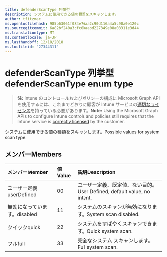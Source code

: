 ```yaml
---
title: defenderScanType 列挙型
description: システムに使用できる値の種類をスキャンします。
author: tfitzmac
ms.openlocfilehash: 985b63061f084e76aa2c90d116a4a5c90a0e120c
ms.sourcegitcommit: 6a82bf240a3cfc0baabd227349e08a08311e3d44
ms.translationtype: MT
ms.contentlocale: ja-JP
ms.lasthandoff: 12/18/2018
ms.locfileid: "27344311"
---
```

# <a name="defenderscantype-enum-type"></a><span data-ttu-id="7e5de-103">defenderScanType 列挙型</span><span class="sxs-lookup"><span data-stu-id="7e5de-103">defenderScanType enum type</span></span>

> <span data-ttu-id="7e5de-104">**注:** Intune のコントロールおよびポリシーの構成に Microsoft Graph API を使用するには、これまでどおりに顧客が Intune サービスの[適切なライセンス](https://go.microsoft.com/fwlink/?linkid=839381)を持っている必要があります。</span><span class="sxs-lookup"><span data-stu-id="7e5de-104">**Note:** Using the Microsoft Graph APIs to configure Intune controls and policies still requires that the Intune service is [correctly licensed](https://go.microsoft.com/fwlink/?linkid=839381) by the customer.</span></span>

<span data-ttu-id="7e5de-105">システムに使用できる値の種類をスキャンします。</span><span class="sxs-lookup"><span data-stu-id="7e5de-105">Possible values for system scan type.</span></span>
## <a name="members"></a><span data-ttu-id="7e5de-106">メンバー</span><span class="sxs-lookup"><span data-stu-id="7e5de-106">Members</span></span>
|<span data-ttu-id="7e5de-107">メンバー</span><span class="sxs-lookup"><span data-stu-id="7e5de-107">Member</span></span>|<span data-ttu-id="7e5de-108">値</span><span class="sxs-lookup"><span data-stu-id="7e5de-108">Value</span></span>|<span data-ttu-id="7e5de-109">説明</span><span class="sxs-lookup"><span data-stu-id="7e5de-109">Description</span></span>|
|:---|:---|:---|
|<span data-ttu-id="7e5de-110">ユーザー定義</span><span class="sxs-lookup"><span data-stu-id="7e5de-110">userDefined</span></span>|<span data-ttu-id="7e5de-111">0</span><span class="sxs-lookup"><span data-stu-id="7e5de-111">0</span></span>|<span data-ttu-id="7e5de-112">ユーザー定義、既定値、ない目的。</span><span class="sxs-lookup"><span data-stu-id="7e5de-112">User Defined, default value, no intent.</span></span>|
|<span data-ttu-id="7e5de-113">無効になっています。</span><span class="sxs-lookup"><span data-stu-id="7e5de-113">disabled</span></span>|<span data-ttu-id="7e5de-114">1</span><span class="sxs-lookup"><span data-stu-id="7e5de-114">1</span></span>|<span data-ttu-id="7e5de-115">システムのスキャンが無効になります。</span><span class="sxs-lookup"><span data-stu-id="7e5de-115">System scan disabled.</span></span>|
|<span data-ttu-id="7e5de-116">クイック</span><span class="sxs-lookup"><span data-stu-id="7e5de-116">quick</span></span>|<span data-ttu-id="7e5de-117">2</span><span class="sxs-lookup"><span data-stu-id="7e5de-117">2</span></span>|<span data-ttu-id="7e5de-118">システムをすばやくスキャンできます。</span><span class="sxs-lookup"><span data-stu-id="7e5de-118">Quick system scan.</span></span>|
|<span data-ttu-id="7e5de-119">フル</span><span class="sxs-lookup"><span data-stu-id="7e5de-119">full</span></span>|<span data-ttu-id="7e5de-120">3</span><span class="sxs-lookup"><span data-stu-id="7e5de-120">3</span></span>|<span data-ttu-id="7e5de-121">完全なシステム スキャンします。</span><span class="sxs-lookup"><span data-stu-id="7e5de-121">Full system scan.</span></span>|



